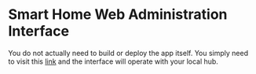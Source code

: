# Smart Home Web Administration Interface

You do not actually need to build or deploy the app itself. 
You simply need to visit this [link](htttp://smarthome.surge.sh) and the interface will operate with your local hub.

